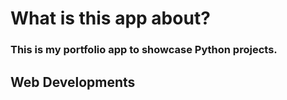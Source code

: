 # What is this app about?

### This is my portfolio app to showcase Python projects.

## Web Developments